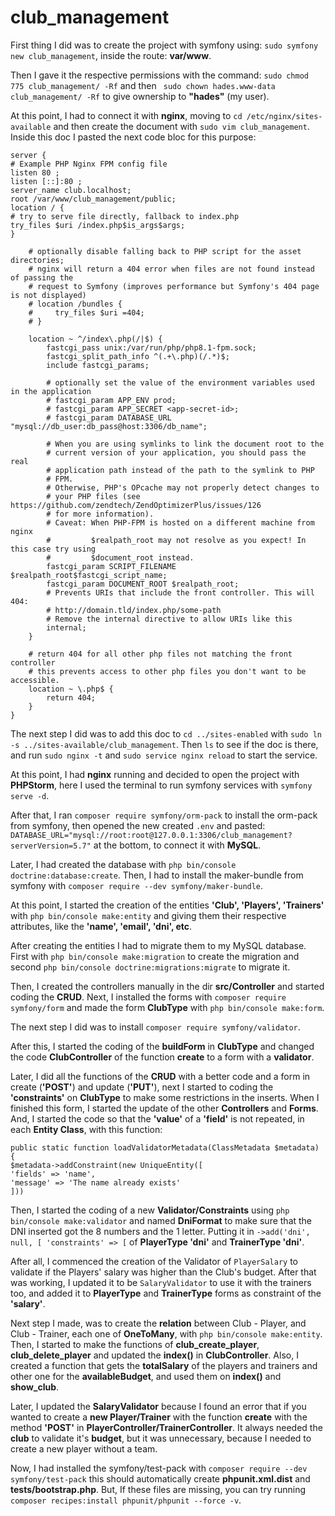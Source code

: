 # club_management

First thing I did was to create the project with symfony using: ```sudo symfony new club_management```, inside the
route: **var/www**.

Then I gave it the respective permissions with the command: ```sudo chmod 775 club_management/ -Rf``` and
then ```
sudo chown hades.www-data club_management/ -Rf``` to give ownership to **"hades"** (my user).

At this point, I had to connect it with **nginx**, moving to ```cd /etc/nginx/sites-available``` and then create the
document
with ```sudo
vim club_management```. Inside this doc I pasted the next code bloc for this purpose:

```
server {
# Example PHP Nginx FPM config file
listen 80 ;
listen [::]:80 ;
server_name club.localhost;
root /var/www/club_management/public;
location / {
# try to serve file directly, fallback to index.php
try_files $uri /index.php$is_args$args;
}

    # optionally disable falling back to PHP script for the asset directories;
    # nginx will return a 404 error when files are not found instead of passing the
    # request to Symfony (improves performance but Symfony's 404 page is not displayed)
    # location /bundles {
    #     try_files $uri =404;
    # }

    location ~ ^/index\.php(/|$) {
        fastcgi_pass unix:/var/run/php/php8.1-fpm.sock;
        fastcgi_split_path_info ^(.+\.php)(/.*)$;
        include fastcgi_params;

        # optionally set the value of the environment variables used in the application
        # fastcgi_param APP_ENV prod;
        # fastcgi_param APP_SECRET <app-secret-id>;
        # fastcgi_param DATABASE_URL "mysql://db_user:db_pass@host:3306/db_name";

        # When you are using symlinks to link the document root to the
        # current version of your application, you should pass the real
        # application path instead of the path to the symlink to PHP
        # FPM.
        # Otherwise, PHP's OPcache may not properly detect changes to
        # your PHP files (see https://github.com/zendtech/ZendOptimizerPlus/issues/126
        # for more information).
        # Caveat: When PHP-FPM is hosted on a different machine from nginx
        #         $realpath_root may not resolve as you expect! In this case try using
        #         $document_root instead.
        fastcgi_param SCRIPT_FILENAME $realpath_root$fastcgi_script_name;
        fastcgi_param DOCUMENT_ROOT $realpath_root;
        # Prevents URIs that include the front controller. This will 404:
        # http://domain.tld/index.php/some-path
        # Remove the internal directive to allow URIs like this
        internal;
    }

    # return 404 for all other php files not matching the front controller
    # this prevents access to other php files you don't want to be accessible.
    location ~ \.php$ {
        return 404;
    }
}
```

The next step I did was to add this doc to ```cd ../sites-enabled```
with ```sudo ln -s ../sites-available/club_management```. Then ```ls``` to see if the doc is there, and
run ```sudo nginx -t``` and ```sudo service nginx reload``` to start the service.

At this point, I had **nginx** running and decided to open the project with **PHPStorm**, here I used the terminal to
run
symfony
services with ```symfony serve -d```.

After that, I ran ```composer require symfony/orm-pack``` to install the orm-pack from symfony, then opened the new
created ```.env``` and
pasted: ```DATABASE_URL="mysql://root:root@127.0.0.1:3306/club_management?serverVersion=5.7"``` at the bottom, to
connect
it with **MySQL**.

Later, I had created the database with ```php bin/console doctrine:database:create```. Then, I had to install the
maker-bundle from symfony with ```composer require --dev symfony/maker-bundle```.

At this point, I started the creation of the entities **'Club', 'Players', 'Trainers'**
with ```php bin/console make:entity``` and giving them their respective attributes, like the **'name', 'email', 'dni',
etc**.

After creating the entities I had to migrate them to my MySQL database. First with ```php bin/console make:migration```
to create the migration and second ```php bin/console doctrine:migrations:migrate``` to migrate it.

Then, I created the controllers manually in the dir **src/Controller** and started coding the
**CRUD**. Next, I installed the forms with ```composer require symfony/form``` and made the form **ClubType**
with ```php bin/console make:form```.

The next step I did was to install ```composer require symfony/validator```.

After this, I started the coding of the **buildForm** in **ClubType** and changed the code **ClubController** of the
function **create** to a form with a **validator**.

Later, I did all the functions of the **CRUD** with a better code and a form in create (**'POST'**) and update
(**'PUT'**), next I started to coding the **'constraints'** on **ClubType** to make some restrictions in the inserts.
When I finished this form, I started the update of the other **Controllers** and **Forms**. And, I started the code so
that the **'value'** of a **'field'** is not repeated, in each **Entity Class**, with this function:

``` 
public static function loadValidatorMetadata(ClassMetadata $metadata)
{
$metadata->addConstraint(new UniqueEntity([
'fields' => 'name',
'message' => 'The name already exists'
]))
```

Then, I started the coding of a new **Validator/Constraints** using ```php bin/console make:validator``` and named
**DniFormat** to make sure that the DNI inserted got
the 8 numbers and the 1 letter. Putting it in ```->add('dni', null, [
'constraints' => [``` of **PlayerType 'dni'** and **TrainerType 'dni'**.

After all, I commenced the creation of the Validator of ```PlayerSalary``` to validate if the Players' salary was higher
than the Club's budget. After that was working, I updated it to be ```SalaryValidator``` to use it with the trainers
too, and added it to **PlayerType**
and **TrainerType** forms as constraint of the **'salary'**.

Next step I made, was to create the **relation** between Club - Player, and Club - Trainer,
each one of **OneToMany**, with ```php bin/console make:entity```. Then, I started to make the functions of
**club_create_player**, **club_delete_player** and
updated the **index()**
in **ClubController**. Also, I created a function that gets the **totalSalary** of the players and trainers and other
one for the **availableBudget**, and used them on **index()** and **show_club**.

Later, I updated the **SalaryValidator** because I found an error that if you wanted to create a **new Player/Trainer**
with the function **create** with the method **'POST'** in **PlayerController/TrainerController**. It always needed the
**club** to validate it's **budget**, but it was unnecessary, because I needed to create a new player without a team.

Now, I had installed the symfony/test-pack with ```composer require --dev symfony/test-pack``` this should automatically
create **phpunit.xml.dist** and **tests/bootstrap.php**. But, If these files are missing, you can try
running ```composer recipes:install phpunit/phpunit --force -v```.



